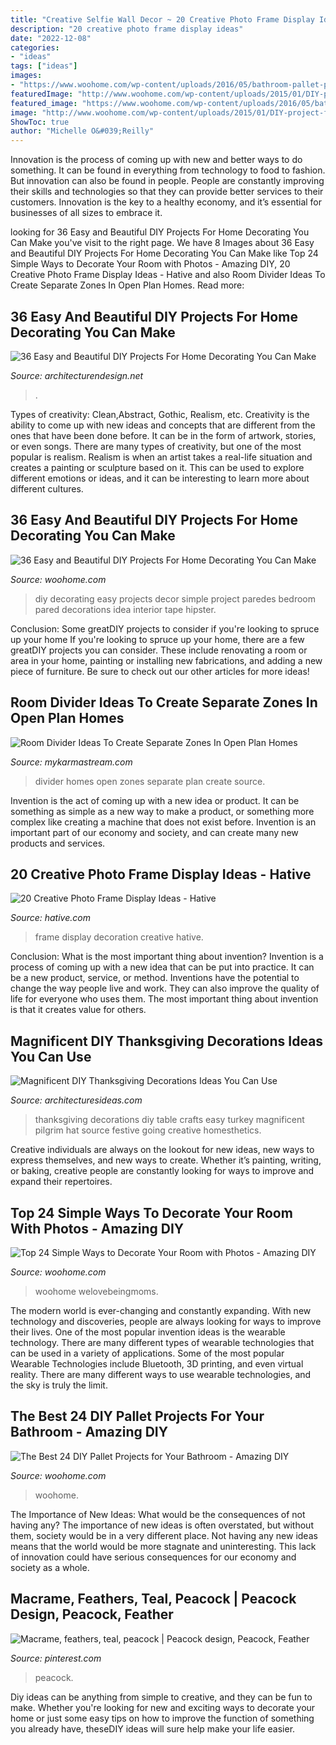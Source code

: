 ```yaml
---
title: "Creative Selfie Wall Decor ~ 20 Creative Photo Frame Display Ideas"
description: "20 creative photo frame display ideas"
date: "2022-12-08"
categories:
- "ideas"
tags: ["ideas"]
images:
- "https://www.woohome.com/wp-content/uploads/2016/05/bathroom-pallet-projects-woohome-19.jpg"
featuredImage: "http://www.woohome.com/wp-content/uploads/2015/01/DIY-project-for-homedecor-woohome-4.jpg"
featured_image: "https://www.woohome.com/wp-content/uploads/2016/05/bathroom-pallet-projects-woohome-19.jpg"
image: "http://www.woohome.com/wp-content/uploads/2015/01/DIY-project-for-homedecor-woohome-4.jpg"
ShowToc: true
author: "Michelle O&#039;Reilly"
---
```



Innovation is the process of coming up with new and better ways to do something. It can be found in everything from technology to food to fashion. But innovation can also be found in people. People are constantly improving their skills and technologies so that they can provide better services to their customers. Innovation is the key to a healthy economy, and it’s essential for businesses of all sizes to embrace it.

	

		
looking for 36 Easy and Beautiful DIY Projects For Home Decorating You Can Make you've visit to the right page. We have 8 Images about 36 Easy and Beautiful DIY Projects For Home Decorating You Can Make like Top 24 Simple Ways to Decorate Your Room with Photos - Amazing DIY, 20 Creative Photo Frame Display Ideas - Hative and also Room Divider Ideas To Create Separate Zones In Open Plan Homes. Read more:
		
    
## 36 Easy And Beautiful DIY Projects For Home Decorating You Can Make

<img loading=lazy src="https://cdn.architecturendesign.net/wp-content/uploads/2015/01/DIY-project-for-homedecor-29.jpg" onerror="this.onerror=null;this.src='https://tse3.mm.bing.net/th?id=OIP.66gJl9wpZ1uX6db2DomHAwHaJ4&amp;pid=15.1';" alt="36 Easy and Beautiful DIY Projects For Home Decorating You Can Make">

_Source: architecturendesign.net_

>. 

	

Types of creativity: Clean,Abstract, Gothic, Realism, etc.
Creativity is the ability to come up with new ideas and concepts that are different from the ones that have been done before. It can be in the form of artwork, stories, or even songs. There are many types of creativity, but one of the most popular is realism. Realism is when an artist takes a real-life situation and creates a painting or sculpture based on it. This can be used to explore different emotions or ideas, and it can be interesting to learn more about different cultures.

    
## 36 Easy And Beautiful DIY Projects For Home Decorating You Can Make

<img loading=lazy src="http://www.woohome.com/wp-content/uploads/2015/01/DIY-project-for-homedecor-woohome-4.jpg" onerror="this.onerror=null;this.src='https://tse1.mm.bing.net/th?id=OIP.l_GXkSap4ry5rQg7WjMxowHaNV&amp;pid=15.1';" alt="36 Easy and Beautiful DIY Projects For Home Decorating You Can Make">

_Source: woohome.com_

>diy decorating easy projects decor simple project paredes bedroom pared decorations idea interior tape hipster. 

	

Conclusion: Some greatDIY projects to consider if you're looking to spruce up your home
If you're looking to spruce up your home, there are a few greatDIY projects you can consider. These include renovating a room or area in your home, painting or installing new fabrications, and adding a new piece of furniture. Be sure to check out our other articles for more ideas!

    
## Room Divider Ideas To Create Separate Zones In Open Plan Homes

<img loading=lazy src="http://mykarmastream.com/wp-content/uploads/2017/08/room-divider-10.jpg" onerror="this.onerror=null;this.src='https://tse2.mm.bing.net/th?id=OIP.HMLwVRvk_BoXqQ-27X7AMQHaQI&amp;pid=15.1';" alt="Room Divider Ideas To Create Separate Zones In Open Plan Homes">

_Source: mykarmastream.com_

>divider homes open zones separate plan create source. 

	

Invention is the act of coming up with a new idea or product. It can be something as simple as a new way to make a product, or something more complex like creating a machine that does not exist before. Invention is an important part of our economy and society, and can create many new products and services.

    
## 20 Creative Photo Frame Display Ideas - Hative

<img loading=lazy src="https://hative.com/wp-content/uploads/2014/08/photo-frame-ideas/15-stairwell-photo-wall-decoration.jpg" onerror="this.onerror=null;this.src='https://tse1.mm.bing.net/th?id=OIP.DDzoKH5ls5A57y_QTRu71AHaLH&amp;pid=15.1';" alt="20 Creative Photo Frame Display Ideas - Hative">

_Source: hative.com_

>frame display decoration creative hative. 

	

Conclusion: What is the most important thing about invention?
Invention is a process of coming up with a new idea that can be put into practice. It can be a new product, service, or method. Inventions have the potential to change the way people live and work. They can also improve the quality of life for everyone who uses them. The most important thing about invention is that it creates value for others.

    
## Magnificent DIY Thanksgiving Decorations Ideas You Can Use

<img loading=lazy src="http://architecturesideas.com/wp-content/uploads/2017/10/DIY-Thanksgiving-Decorations-4.jpg" onerror="this.onerror=null;this.src='https://tse2.mm.bing.net/th?id=OIP.Qf5IEE8C7JjyX8Y6y2MKZAHaFy&amp;pid=15.1';" alt="Magnificent DIY Thanksgiving Decorations Ideas You Can Use">

_Source: architecturesideas.com_

>thanksgiving decorations diy table crafts easy turkey magnificent pilgrim hat source festive going creative homesthetics. 

	

Creative individuals are always on the lookout for new ideas, new ways to express themselves, and new ways to create. Whether it’s painting, writing, or baking, creative people are constantly looking for ways to improve and expand their repertoires.

    
## Top 24 Simple Ways To Decorate Your Room With Photos - Amazing DIY

<img loading=lazy src="https://www.woohome.com/wp-content/uploads/2015/02/photo-decor-woohome-18.jpg" onerror="this.onerror=null;this.src='https://tse1.mm.bing.net/th?id=OIP.KQL7hglpElxrjUWjT-BFGAHaLG&amp;pid=15.1';" alt="Top 24 Simple Ways to Decorate Your Room with Photos - Amazing DIY">

_Source: woohome.com_

>woohome welovebeingmoms. 

	

The modern world is ever-changing and constantly expanding. With new technology and discoveries, people are always looking for ways to improve their lives. One of the most popular invention ideas is the wearable technology. There are many different types of wearable technologies that can be used in a variety of applications. Some of the most popular Wearable Technologies include Bluetooth, 3D printing, and even virtual reality. There are many different ways to use wearable technologies, and the sky is truly the limit.

    
## The Best 24 DIY Pallet Projects For Your Bathroom - Amazing DIY

<img loading=lazy src="https://www.woohome.com/wp-content/uploads/2016/05/bathroom-pallet-projects-woohome-19.jpg" onerror="this.onerror=null;this.src='https://tse2.mm.bing.net/th?id=OIP.ayITAhFK5Lpj8BDt70r07QHaLh&amp;pid=15.1';" alt="The Best 24 DIY Pallet Projects for Your Bathroom - Amazing DIY">

_Source: woohome.com_

>woohome. 

	

The Importance of New Ideas: What would be the consequences of not having any?
The importance of new ideas is often overstated, but without them, society would be in a very different place. Not having any new ideas means that the world would be more stagnate and uninteresting. This lack of innovation could have serious consequences for our economy and society as a whole.

    
## Macrame, Feathers, Teal, Peacock | Peacock Design, Peacock, Feather

<img loading=lazy src="https://i.pinimg.com/736x/68/7f/a5/687fa55fc8689870f684fc50cf875a5e.jpg" onerror="this.onerror=null;this.src='https://tse1.mm.bing.net/th?id=OIP.gYsxgMKPdeg2u4ISDKuRewHaMR&amp;pid=15.1';" alt="Macrame, feathers, teal, peacock | Peacock design, Peacock, Feather">

_Source: pinterest.com_

>peacock. 

	

Diy ideas can be anything from simple to creative, and they can be fun to make. Whether you're looking for new and exciting ways to decorate your home or just some easy tips on how to improve the function of something you already have, theseDIY ideas will sure help make your life easier.

